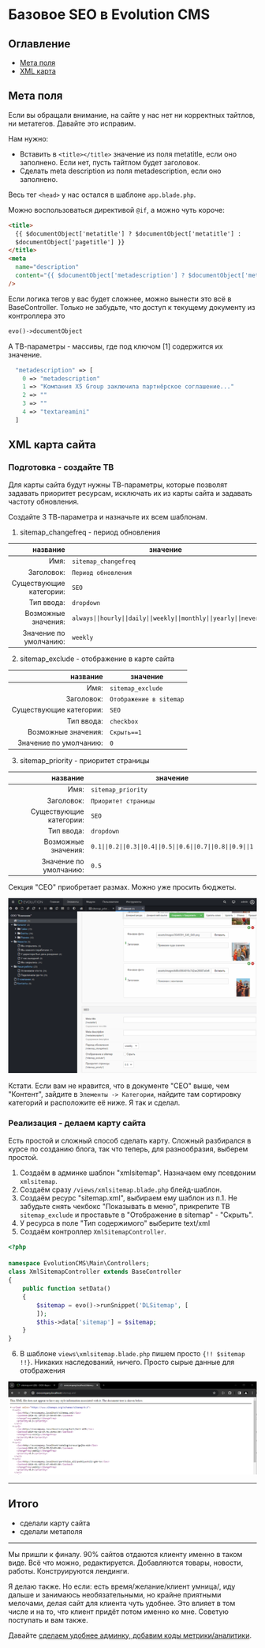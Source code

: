 # Базовое SEO в Evolution CMS

## Оглавление 

- [Мета поля](#part1)
- [XML карта](#part2)

## Мета поля <a name="part1"></a>

Если вы обращали внимание, на сайте у нас нет ни корректных тайтлов, ни метатегов. Давайте это исправим.

Нам нужно:

- Вставить в `<title></title>` значение из поля metatitle, если оно заполнено. Если нет, пусть тайтлом будет заголовок.
- Сделать meta description из поля metadescription, если оно заполнено.

Весь тег `<head>` у нас остался в шаблоне `app.blade.php`.

Можно воспользоваться директивой `@if`, а можно чуть короче:

```html
<title>
  {{ $documentObject['metatitle'] ? $documentObject['metatitle'] :
  $documentObject['pagetitle'] }}
</title>
<meta
  name="description"
  content="{{ $documentObject['metadescription'] ? $documentObject['metadescription']  : $documentObject['introtext'] }}"
/>
```

Если логика тегов у вас будет сложнее, можно вынести это всё в BaseController.
Только не забудьте, что доступ к текущему документу из контроллера это

```php
evo()->documentObject
```

А ТВ-параметры - массивы, где под ключом [1] содержится их значение.

```php
  "metadescription" => [
    0 => "metadescription"
    1 => "Компания X5 Group заключила партнёрское соглашение..."
    2 => ""
    3 => ""
    4 => "textareamini"
  ]
```


## XML карта сайта <a name="part2"></a>

### Подготовка - создайте ТВ

Для карты сайта будут нужны ТВ-параметры, которые позволят задавать приоритет ресурсам, исключать их из карты сайта и задавать частоту обновления.

Создайте 3 ТВ-параметра и назначьте их всем шаблонам.

1. sitemap_changefreq - период обновления

|                название | значение                                                            |
| ----------------------: | ------------------------------------------------------------------- |
|                    Имя: | `sitemap_changefreq`                                                |
|              Заголовок: | `Период обновления`                                                 |
| Существующие категории: | `SEO`                                                               |
|              Тип ввода: | `dropdown`                                                          |
|     Возможные значения: | `always\|\|hourly\|\|daily\|\|weekly\|\|monthly\|\|yearly\|\|never` |
|  Значение по умолчанию: | `weekly`                                                            |

2. sitemap_exclude - отображение в карте сайта

|                название | значение                |
| ----------------------: | ----------------------- |
|                    Имя: | `sitemap_exclude`       |
|              Заголовок: | `Отображение в sitemap` |
| Существующие категории: | `SEO`                   |
|              Тип ввода: | `checkbox`              |
|     Возможные значения: | `Скрыть==1`             |
|  Значение по умолчанию: | `0`                     |

3. sitemap_priority - приоритет страницы

|                название | значение                                                           |
| ----------------------: | ------------------------------------------------------------------ |
|                    Имя: | `sitemap_priority`                                                 |
|              Заголовок: | `Приоритет страницы`                                               |
| Существующие категории: | `SEO`                                                              |
|              Тип ввода: | `dropdown`                                                         |
|     Возможные значения: | `0.1\|\|0.2\|\|0.3\|\|0.4\|\|0.5\|\|0.6\|\|0.7\|\|0.8\|\|0.9\|\|1` |
|  Значение по умолчанию: | `0.5`                                                              |

Секция "СЕО" приобретает размах. Можно уже просить бюджеты.

![seo](assets/images/s102.png)

Кстати. Если вам не нравится, что в документе "СЕО" выше, чем "Контент", зайдите в `Элементы -> Категории`, найдите там сортировку категорий и расположите её ниже. Я так и сделал.

### Реализация - делаем карту сайта

Есть простой и сложный способ сделать карту. Сложный разбирался в курсе по созданию блога, так что теперь, для разнообразия, выберем простой.

1. Создаём в админке шаблон "xmlsitemap". Назначаем ему псевдоним `xmlsitemap`.
2. Создаём сразу `/views/xmlsitemap.blade.php` блейд-шаблон.
3. Создаём ресурс "sitemap.xml", выбираем ему шаблон из п.1. Не забудьте снять чекбокс "Показывать в меню", прикрепите ТВ `sitemap_exclude` и проставьте в "Отображение в sitemap" - "Скрыть".
4. У ресурса в поле "Тип содержимого" выберите text/xml
5. Создаём контроллер `XmlSitemapController`.
   
```php
<?php

namespace EvolutionCMS\Main\Controllers;
class XmlSitemapController extends BaseController
{
    public function setData()
    {
        $sitemap = evo()->runSnippet('DLSitemap', [
        ]);
        $this->data['sitemap'] = $sitemap;
    }
}
```
6. В шаблоне `views\xmlsitemap.blade.php` пишем просто `{!! $sitemap !!}`. Никаких наследований, ничего. Просто сырые данные для отображения

![xml](assets/images/s103.png)

---

## Итого
- сделали карту сайта
- сделали метаполя
  
 ---

Мы пришли к финалу. 90% сайтов отдаются клиенту именно в таком виде. Всё что можно, редактируется. Добавляются товары, новости, работы. Конструируются лендинги.

Я делаю также. Но если: есть время/желание/клиент умница/, иду дальше и занимаюсь необязательными, но крайне приятными мелочами, делая сайт для клиента чуть удобнее. Это влияет в том числе и на то, что клиент придёт потом именно ко мне. Советую поступать и вам также.

Давайте [сделаем удобнее админку, добавим коды метрики/аналитики](/021_Полезные%20мелочи.md).